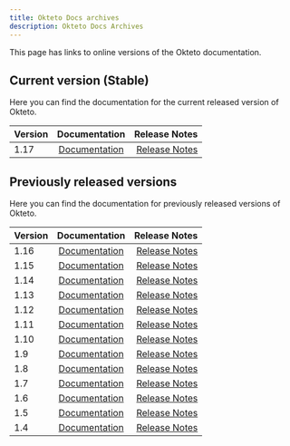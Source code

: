 ```yaml
---
title: Okteto Docs archives
description: Okteto Docs Archives
---
```


This page has links to online versions of the Okteto documentation.

## Current version (Stable)
Here you can find the documentation for the current released version of Okteto.

| Version    | Documentation        |Release Notes       |
|:---------|:------:|------:|
| 1.17    | [Documentation](/)       |  [Release Notes](/release-notes/)



## Previously released versions

Here you can find the documentation for previously released versions of Okteto.

| Version    | Documentation        |Release Notes       |
|:---------|:------:|------:|
| 1.16    | [Documentation](/1.16)      |  [Release Notes](/1.16/release-notes/)
| 1.15    | [Documentation](/1.15)      |  [Release Notes](/1.15/self-hosted/install/releases/)
| 1.14    | [Documentation](/1.14)      |  [Release Notes](/1.14/self-hosted/install/releases/)
| 1.13    | [Documentation](/1.13)      |  [Release Notes](/1.13/self-hosted/install/releases/)
| 1.12    | [Documentation](/1.12)      |  [Release Notes](/1.12/self-hosted/install/releases/)
| 1.11    | [Documentation](/1.11)      |  [Release Notes](/1.11/self-hosted/install/releases/)
| 1.10    | [Documentation](/1.10)      |  [Release Notes](/1.10/self-hosted/install/releases/)
| 1.9     | [Documentation](/1.9)       |  [Release Notes](/1.9/self-hosted/install/releases/)
| 1.8     | [Documentation](/1.8)       |  [Release Notes](/1.8/self-hosted/install/releases/)
| 1.7     | [Documentation](/1.7)       |  [Release Notes](/1.7/self-hosted/install/releases/)
| 1.6     | [Documentation](/1.6)       |  [Release Notes](/1.6/self-hosted/install/releases/)
| 1.5     | [Documentation](/1.5)       |  [Release Notes](/1.5/self-hosted/install/releases/)
| 1.4     | [Documentation](/1.4)       |  [Release Notes](/1.4/self-hosted/install/releases/)
